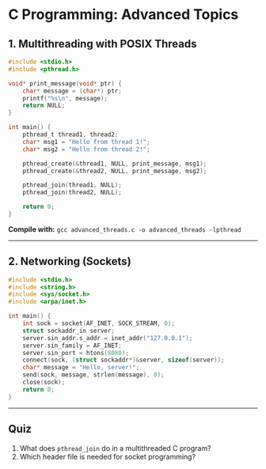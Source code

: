 # C Programming: Advanced Topics

## 1. Multithreading with POSIX Threads
```c
#include <stdio.h>
#include <pthread.h>

void* print_message(void* ptr) {
    char* message = (char*) ptr;
    printf("%s\n", message);
    return NULL;
}

int main() {
    pthread_t thread1, thread2;
    char* msg1 = "Hello from thread 1!";
    char* msg2 = "Hello from thread 2!";

    pthread_create(&thread1, NULL, print_message, msg1);
    pthread_create(&thread2, NULL, print_message, msg2);

    pthread_join(thread1, NULL);
    pthread_join(thread2, NULL);

    return 0;
}
```

**Compile with:**
`gcc advanced_threads.c -o advanced_threads -lpthread`

---
## 2. Networking (Sockets)
```c
#include <stdio.h>
#include <string.h>
#include <sys/socket.h>
#include <arpa/inet.h>

int main() {
    int sock = socket(AF_INET, SOCK_STREAM, 0);
    struct sockaddr_in server;
    server.sin_addr.s_addr = inet_addr("127.0.0.1");
    server.sin_family = AF_INET;
    server.sin_port = htons(8080);
    connect(sock, (struct sockaddr*)&server, sizeof(server));
    char* message = "Hello, server!";
    send(sock, message, strlen(message), 0);
    close(sock);
    return 0;
}
```

---
## Quiz
1. What does `pthread_join` do in a multithreaded C program?
2. Which header file is needed for socket programming?
